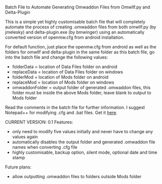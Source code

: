 Batch File to Automate Generating Omwaddon Files from Omwllf.py and Delta-Plugin

This is a simple yet highly customisable batch file that will completely automate the process of creating .omwaddon files from both omwllf.py (by jmelesky) and delta-plugin.exe (by bmwinger) using an automatically converted version of openmw.cfg from android installation.

For default function, just place the openmw.cfg from android as well as the folders for omwllf and delta-plugin in the same folder as this batch file, go into the batch file and change the following values:

- folderData = location of Data Files folder on android
- replaceData = location of Data Files folder on windows
- folderMod = location of Mods folder on android
- replaceMod = location of Mods folder on windows
- omwaddonFolder = output folder of generated .omwaddon files, this folder must be inside the above Mods folder, leave blank to output to Mods folder

Read the comments in the batch file for further information. I suggest Notepad++ for modifying .cfg and .bat files. Get it <a href="https://notepad-plus-plus.org/downloads/">here</a>.

CURRENT VERSION: 0.1
Features:

- only need to modify five values initially and never have to change any values again
- automatically disables the output folder and generated .omwaddon file names when converting .cfg file
- highly customisable, backup option, silent mode, optional date and time stamp

Future plans:

- allow outputting .omwaddon files to folders outside Mods folder
